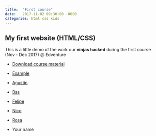 ```yaml
---
title:  "First course"
date:   2017-11-02 09:30:00 -0000
categories: html css kids
---
```


## My first website (HTML/CSS)
This is a little demo of the work our **ninjas hacked** during the first course  (Nov - Dec 2017) @ Edventure
*   [Download course material](/course-1/example.zip "Website example!")
*   [Example](/course-1/example/index.html "Website example!")
*   [Agustin](/course-1/agustin/index.html "Try eating a fruit every day")
*   [Bas](/course-1/bas/index.html "Computers are not for only for games")
*   [Felipe](/course-1/felipe/index.html "Brush your teeth twice a day!")
*   [Nico](/course-1/nico/index.html "Be nice to others")
*   [Rosa](/course-1/rosa/index.html "Go on computers more")

*   Your name